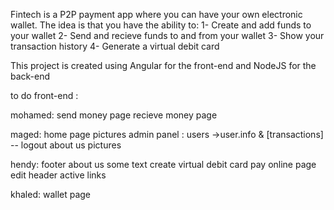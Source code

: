 Fintech is a P2P payment app where you can have your own electronic wallet.
The idea is that you have the ability to:
  1- Create and add funds to your wallet
  2- Send and recieve funds to and from your wallet
  3- Show your transaction history
  4- Generate a virtual debit card
  
This project is created using Angular for the front-end and NodeJS for the back-end

to do front-end :

mohamed:
send money page
recieve money page

maged:
home page pictures
admin panel : users ->user.info & [transactions] -- logout
about us pictures

hendy:
footer
about us some text
create virtual debit card
pay online page
edit header active links

khaled:
wallet page

